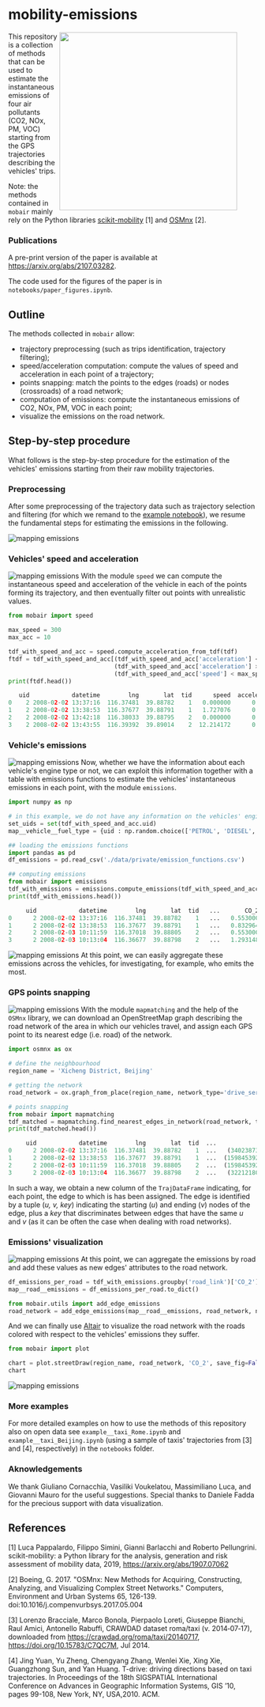# mobility-emissions

<figure>
<img align='right' width="360" height="360" src="notebooks/rome_taxi_emissions.png">
</figure>

This repository is a collection of methods that can be used to estimate the instantaneous emissions of four air pollutants (CO2, NOx, PM, VOC) starting from the GPS trajectories describing the vehicles' trips.

Note: the methods contained in ```mobair``` mainly rely on the Python libraries [scikit-mobility](https://github.com/scikit-mobility/scikit-mobility) [1] and [OSMnx](https://github.com/gboeing/osmnx) [2].

### Publications
A pre-print version of the paper is available at https://arxiv.org/abs/2107.03282.

The code used for the figures of the paper is in `notebooks/paper_figures.ipynb`.

## Outline
The methods collected in `mobair` allow:
* trajectory preprocessing (such as trips identification, trajectory filtering);
* speed/acceleration computation: compute the values of speed and acceleration in each point of a trajectory;
* points snapping: match the points to the edges (roads) or nodes (crossroads) of a road network;
* computation of emissions: compute the instantaneous emissions of CO2, NOx, PM, VOC in each point;
* visualize the emissions on the road network.


## Step-by-step procedure
What follows is the step-by-step procedure for the estimation of the vehicles' emissions starting from their raw mobility trajectories.
### Preprocessing
After some preprocessing of the trajectory data such as trajectory selection and filtering (for which we remand to the [example notebook](https://github.com/matteoboh/mobility_emissions/blob/5003f0bc4c9bc404f3e6915aa0f576eda37d7048/notebooks/example_with_public_data.ipynb)), we resume the fundamental steps for estimating the emissions in the following.

![mapping emissions](notebooks/framework_1-2.png)

### Vehicles' speed and acceleration
![mapping emissions](notebooks/framework_3.png)
With the module `speed` we can compute the instantaneous speed and acceleration of the vehicle in each of the points forming its trajectory, and then eventually filter out points with unrealistic values.
```python
from mobair import speed

max_speed = 300
max_acc = 10

tdf_with_speed_and_acc = speed.compute_acceleration_from_tdf(tdf)
ftdf = tdf_with_speed_and_acc[(tdf_with_speed_and_acc['acceleration'] < max_acc) &
                              (tdf_with_speed_and_acc['acceleration'] > -max_acc) &
                              (tdf_with_speed_and_acc['speed'] < max_speed)]
print(ftdf.head())
```
```python
   uid            datetime        lng       lat  tid      speed  acceleration
0    2 2008-02-02 13:37:16  116.37481  39.88782    1   0.000000      0.000000
1    2 2008-02-02 13:38:53  116.37677  39.88791    1   1.727076      0.017805
2    2 2008-02-02 13:42:18  116.38033  39.88795    2   0.000000      0.000000
3    2 2008-02-02 13:43:55  116.39392  39.89014    2  12.214172      0.125919
```

### Vehicle's emissions
![mapping emissions](notebooks/framework_4.png)
Now, whether we have the information about each vehicle's engine type or not, we can exploit this information together with a table with emissions functions to estimate the vehicles' instantaneous emissions in each point, with the module `emissions`.
```python
import numpy as np

# in this example, we do not have any information on the vehicles' engines, so we set 5% of the vehicles to be LPG vehicles, 20% to be diesel vehicles, and the rest petrol.
set_uids = set(tdf_with_speed_and_acc.uid)
map__vehicle__fuel_type = {uid : np.random.choice(['PETROL', 'DIESEL', 'LPG'], 1, p=[0.75, 0.2, 0.05]).item() for uid in set_uids}

## loading the emissions functions
import pandas as pd
df_emissions = pd.read_csv('./data/private/emission_functions.csv')

## computing emissions
from mobair import emissions
tdf_with_emissions = emissions.compute_emissions(tdf_with_speed_and_acc, df_emissions, map__vehicle__fuel_type)
print(tdf_with_emissions.head())
```
```python
     uid            datetime        lng       lat  tid   ...       CO_2      NO_x   ...
0      2 2008-02-02 13:37:16  116.37481  39.88782    1   ...   0.553000  0.000619   ...
1      2 2008-02-02 13:38:53  116.37677  39.88791    1   ...   0.832964  0.000743   ...
2      2 2008-02-03 10:11:59  116.37018  39.88805    2   ...   0.553000  0.000619   ...
3      2 2008-02-03 10:13:04  116.36677  39.88798    2   ...   1.293148  0.000924   ...
```

![mapping emissions](notebooks/framework_5.png)
At this point, we can easily aggregate these emissions across the vehicles, for investigating, for example, who emits the most.


### GPS points snapping
![mapping emissions](notebooks/framework_6.png)
With the module `mapmatching` and the help of the `OSMnx` library, we can download an OpenStreetMap graph describing the road network of the area in which our vehicles travel, and assign each GPS point to its nearest edge (i.e. road) of the network.
```python
import osmnx as ox

# define the neighbourhood
region_name = 'Xicheng District, Beijing'

# getting the network
road_network = ox.graph_from_place(region_name, network_type='drive_service')

# points snapping
from mobair import mapmatching
tdf_matched = mapmatching.find_nearest_edges_in_network(road_network, tdf_with_emissions, return_tdf_with_new_col=True)
print(tdf_matched.head())
```
```python
     uid            datetime        lng       lat  tid  ...                    road_link  
0      2 2008-02-02 13:37:16  116.37481  39.88782    1  ...   (340238739, 1598453917, 0)
1      2 2008-02-02 13:38:53  116.37677  39.88791    1  ...  (1598453921, 1599483533, 0)
2      2 2008-02-03 10:11:59  116.37018  39.88805    2  ...  (1598453922, 1598453929, 0)
3      2 2008-02-03 10:13:04  116.36677  39.88798    2  ...   (322121800, 1598453923, 0)
```
In such a way, we obtain a new column of the `TrajDataFrame` indicating, for each point, the edge to which is has been assigned. The edge is identified by a tuple (*u, v, key*) indicating the starting (*u*) and ending (*v*) nodes of the edge, plus a *key* that discriminates between edges that have the same *u* and *v* (as it can be often the case when dealing with road networks).

### Emissions' visualization
![mapping emissions](notebooks/framework_7.png)
At this point, we can aggregate the emissions by road and add these values as new edges' attributes to the road network.
```python
df_emissions_per_road = tdf_with_emissions.groupby('road_link')['CO_2'].sum()
map__road__emissions = df_emissions_per_road.to_dict()

from mobair.utils import add_edge_emissions
road_network = add_edge_emissions(map__road__emissions, road_network, name_of_pollutant='CO_2')
```
And we can finally use [Altair](https://altair-viz.github.io/) to visualize the road network with the roads colored with respect to the vehicles' emissions they suffer.
```python
from mobair import plot

chart = plot.streetDraw(region_name, road_network, 'CO_2', save_fig=False)
chart
```
![mapping emissions](notebooks/beijing_emissions.png)

### More examples
For more detailed examples on how to use the methods of this repository also on open data see  `example__taxi_Rome.ipynb` and `example__taxi_Beijing.ipynb` (using a sample of taxis' trajectories from [3] and [4], respectively) in the `notebooks` folder. 


### Aknowledgements
We thank Giuliano Cornacchia, Vasiliki Voukelatou, Massimiliano Luca, and Giovanni Mauro for the useful suggestions. 
Special thanks to Daniele Fadda for the precious support with data visualization.


## References
[1] Luca Pappalardo, Filippo Simini, Gianni Barlacchi and Roberto Pellungrini. scikit-mobility: a Python library for the analysis, generation and risk assessment of mobility data, 2019, https://arxiv.org/abs/1907.07062

[2] Boeing, G. 2017. "OSMnx: New Methods for Acquiring, Constructing, Analyzing, and Visualizing Complex Street Networks." Computers, Environment and Urban Systems 65, 126-139. doi:10.1016/j.compenvurbsys.2017.05.004

[3] Lorenzo Bracciale, Marco Bonola, Pierpaolo Loreti, Giuseppe Bianchi, Raul Amici, Antonello Rabuffi, CRAWDAD dataset roma/taxi (v. 2014‑07‑17), downloaded from https://crawdad.org/roma/taxi/20140717, https://doi.org/10.15783/C7QC7M, Jul 2014.

[4] Jing Yuan, Yu Zheng, Chengyang Zhang, Wenlei Xie, Xing Xie, Guangzhong Sun, and Yan Huang. T-drive: driving directions based on taxi trajectories. In Proceedings of the 18th SIGSPATIAL International Conference on Advances in Geographic Information Systems, GIS ’10, pages 99-108, New York, NY, USA,2010. ACM.
